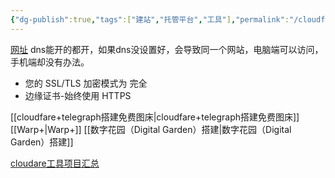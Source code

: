 ```yaml
---
{"dg-publish":true,"tags":["建站","托管平台","工具"],"permalink":"/cloudfare/","dgPassFrontmatter":true,"noteIcon":""}
---
```




[网址](https://www.cloudflare-cn.com/enterprise/)
dns能开的都开，如果dns没设置好，会导致同一个网站，电脑端可以访问，手机端却没有办法。

- 您的 SSL/TLS 加密模式为 完全
- 边缘证书-始终使用 HTTPS

[[cloudfare+telegraph搭建免费图床\|cloudfare+telegraph搭建免费图床]]
[[Warp+\|Warp+]]
[[数字花园（Digital Garden）搭建\|数字花园（Digital Garden）搭建]]

[cloudare工具项目汇总](
https://github.com/zhuima/awesome-cloudflare?tab=readme-ov-file)

